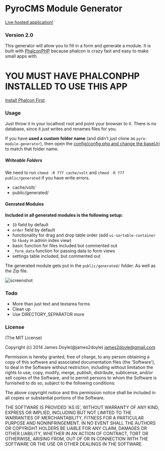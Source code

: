 PyroCMS Module Generator
=======================

[Live hosted application!](dev.warpaintmedia.ca/pyro-module-generator/ "PyroCMS Module Generator Website")

### Version 2.0

This generator will allow you to fill in a form and generate a module. It is built with [PhalconPHP](http://phalconphp.com/en/) because phalcon is crazy fast and easy to make small apps with.

# YOU MUST HAVE PHALCONPHP INSTALLED TO USE THIS APP

[Install Phalcon First](http://phalconphp.com/en/download).

### Usage

Just throw it in your localhost root and point your browser to it. There is no database, since it just writes and renames files for you.

If you have **used a custom folder name** (and didn't just clone as `pyro-module-generator`), then open the [config/config.php and change the baseUri](https://github.com/james2doyle/pyro-module-generator/blob/master/config/config.php#L7) to match that folder name.

##### Writeable Folders

We need to run `chmod -R 777 cache/volt` and `chmod -R 777 public/generated` if you have write errors.

* cache/volt/
* public/generated/

#### Genrated Modules

**Included in all generated modules is the following setup:**

* `ID` field by default
* `order` field by default
* functionality for drag and drop table order (add `ui-sortable-container` to `tbody` in admin index view)
* basic function for files included but commented out
* `_form_data` function for passing data to form views
* settings table included, but commented out

The generated module gets put in the `public/generated/` folder. As well as the Zip file.

![screenshot](https://raw.githubusercontent.com/james2doyle/pyro-module-generator/master/screenshot.jpeg)

### Todo

* More than just text and textarea forms
* Clean up
* Use DIRECTORY_SEPARATOR more

### License

(The MIT License)

Copyright (c) 2014 James Doyle(@james2doyle) james2doyle@gmail.com

Permission is hereby granted, free of charge, to any person obtaining
a copy of this software and associated documentation files (the
'Software'), to deal in the Software without restriction, including
without limitation the rights to use, copy, modify, merge, publish,
distribute, sublicense, and/or sell copies of the Software, and to
permit persons to whom the Software is furnished to do so, subject to
the following conditions:

The above copyright notice and this permission notice shall be
included in all copies or substantial portions of the Software.

THE SOFTWARE IS PROVIDED 'AS IS', WITHOUT WARRANTY OF ANY KIND,
EXPRESS OR IMPLIED, INCLUDING BUT NOT LIMITED TO THE WARRANTIES OF
MERCHANTABILITY, FITNESS FOR A PARTICULAR PURPOSE AND NONINFRINGEMENT.
IN NO EVENT SHALL THE AUTHORS OR COPYRIGHT HOLDERS BE LIABLE FOR ANY
CLAIM, DAMAGES OR OTHER LIABILITY, WHETHER IN AN ACTION OF CONTRACT,
TORT OR OTHERWISE, ARISING FROM, OUT OF OR IN CONNECTION WITH THE
SOFTWARE OR THE USE OR OTHER DEALINGS IN THE SOFTWARE.